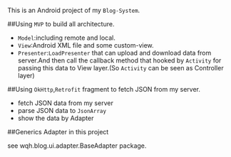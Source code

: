 This is an Android project of my `Blog-System`.


##Using `MVP` to build all architecture.
 - `Model`:including remote and local.
 - `View`:Android XML file and some custom-view.
 - `Presenter`:`LoadPresenter` that can upload and download data from server.And then call the callback method that hooked by `Activity` for passing this data to View layer.(So `Activity` can be seen as Controller layer)


##Using `OkHttp`,`Retrofit` fragment to fetch JSON from my server.
 - fetch JSON data from my server
 - parse JSON data to `JsonArray`
 - show the data by Adapter


##Generics Adapter in this project

see wqh.blog.ui.adapter.BaseAdapter package.

